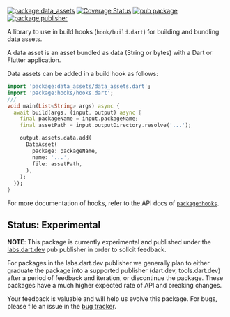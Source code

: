[![package:data_assets](https://github.com/dart-lang/native/actions/workflows/native.yaml/badge.svg)](https://github.com/dart-lang/native/actions/workflows/native.yaml)
[![Coverage Status](https://coveralls.io/repos/github/dart-lang/native/badge.svg?branch=main)](https://coveralls.io/github/dart-lang/native?branch=main)
[![pub package](https://img.shields.io/pub/v/data_assets.svg)](https://pub.dev/packages/data_assets)
[![package publisher](https://img.shields.io/pub/publisher/data_assets.svg)](https://pub.dev/packages/data_assets/publisher)

A library to use in build hooks (`hook/build.dart`) for building and bundling
data assets.

A data asset is an asset bundled as data (String or bytes) with a Dart or
Flutter application.

Data assets can be added in a build hook as follows:

```dart
import 'package:data_assets/data_assets.dart';
import 'package:hooks/hooks.dart';
///
void main(List<String> args) async {
  await build(args, (input, output) async {
    final packageName = input.packageName;
    final assetPath = input.outputDirectory.resolve('...');

    output.assets.data.add(
      DataAsset(
        package: packageName,
        name: '...',
        file: assetPath,
      ),
    );
  });
}
```

For more documentation of hooks, refer to the API docs of
[`package:hooks`](https://pub.dev/packages/hooks).

## Status: Experimental

**NOTE**: This package is currently experimental and published under the
[labs.dart.dev](https://dart.dev/dart-team-packages) pub publisher in order to
solicit feedback. 

For packages in the labs.dart.dev publisher we generally plan to either graduate
the package into a supported publisher (dart.dev, tools.dart.dev) after a period
of feedback and iteration, or discontinue the package. These packages have a
much higher expected rate of API and breaking changes.

Your feedback is valuable and will help us evolve this package. 
For bugs, please file an issue in the 
[bug tracker](https://github.com/dart-lang/native/issues).

